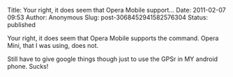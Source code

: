 Title: Your right, it does seem that Opera Mobile support...
Date: 2011-02-07 09:53
Author: Anonymous
Slug: post-3068452941582576304
Status: published

Your right, it does seem that Opera Mobile supports the command. Opera Mini, that I was using, does not.  
  
Still have to give google things though just to use the GPSr in MY android phone. Sucks!
